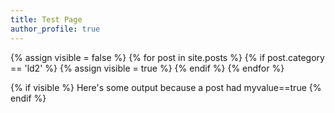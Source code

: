 ```yaml
---
title: Test Page
author_profile: true
---
```

{% assign visible = false %}
{% for post in site.posts %}
   {% if post.category == 'ld2' %}
      {% assign visible = true %}
   {% endif %}
{% endfor %}

{% if visible %}
    Here's some output because a post had myvalue==true
{% endif %}
